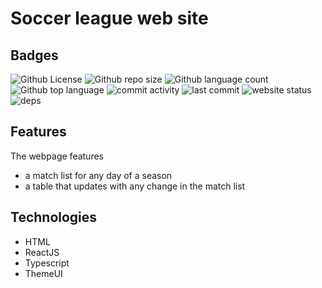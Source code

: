 # Soccer league web site

## Badges

![Github
License](https://img.shields.io/github/license/sklinkusch/react-bundesliga.svg)
![Github repo
size](https://img.shields.io/github/repo-size/sklinkusch/react-bundesliga)
![Github language
count](https://img.shields.io/github/languages/count/sklinkusch/react-bundesliga)
![Github top
language](https://img.shields.io/github/languages/top/sklinkusch/react-bundesliga)
![commit
activity](https://img.shields.io/github/commit-activity/y/sklinkusch/react-bundesliga)
![last
commit](https://img.shields.io/github/last-commit/sklinkusch/react-bundesliga)
![website
status](https://img.shields.io/website-up-down-green-red/https/sklinkusch.github.io/react-bundesliga.svg)
![deps](https://img.shields.io/depfu/sklinkusch/react-bundesliga)

## Features

The webpage features

- a match list for any day of a season
- a table that updates with any change in the match list

## Technologies

- HTML
- ReactJS
- Typescript
- ThemeUI
